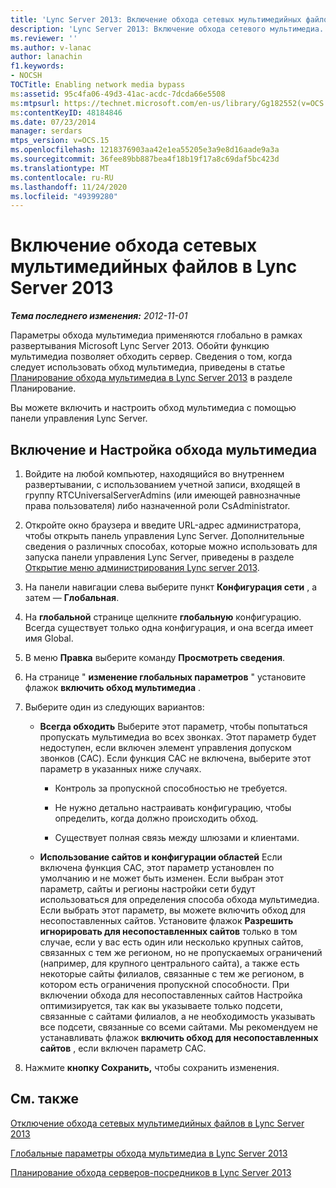 ```yaml
---
title: 'Lync Server 2013: Включение обхода сетевых мультимедийных файлов'
description: 'Lync Server 2013: Включение обхода сетевого мультимедиа.'
ms.reviewer: ''
ms.author: v-lanac
author: lanachin
f1.keywords:
- NOCSH
TOCTitle: Enabling network media bypass
ms:assetid: 95c4fa06-49d3-41ac-acdc-7dcda66e5508
ms:mtpsurl: https://technet.microsoft.com/en-us/library/Gg182552(v=OCS.15)
ms:contentKeyID: 48184846
ms.date: 07/23/2014
manager: serdars
mtps_version: v=OCS.15
ms.openlocfilehash: 1218376903aa42e1ea55205e3a9e8d16aade9a3a
ms.sourcegitcommit: 36fee89bb887bea4f18b19f17a8c69daf5bc423d
ms.translationtype: MT
ms.contentlocale: ru-RU
ms.lasthandoff: 11/24/2020
ms.locfileid: "49399280"
---
```

# <a name="enabling-network-media-bypass-in-lync-server-2013"></a>Включение обхода сетевых мультимедийных файлов в Lync Server 2013

<div data-xmlns="http://www.w3.org/1999/xhtml">

<div class="topic" data-xmlns="http://www.w3.org/1999/xhtml" data-msxsl="urn:schemas-microsoft-com:xslt" data-cs="https://msdn.microsoft.com/">

<div data-asp="https://msdn2.microsoft.com/asp">



</div>

<div id="mainSection">

<div id="mainBody">

<span> </span>

_**Тема последнего изменения:** 2012-11-01_

Параметры обхода мультимедиа применяются глобально в рамках развертывания Microsoft Lync Server 2013. Обойти функцию мультимедиа позволяет обходить сервер. Сведения о том, когда следует использовать обход мультимедиа, приведены в статье [Планирование обхода мультимедиа в Lync Server 2013](lync-server-2013-planning-for-media-bypass.md) в разделе Планирование.

Вы можете включить и настроить обход мультимедиа с помощью панели управления Lync Server.

<div>

## <a name="to-enable-and-configure-media-bypass"></a>Включение и Настройка обхода мультимедиа

1.  Войдите на любой компьютер, находящийся во внутреннем развертывании, с использованием учетной записи, входящей в группу RTCUniversalServerAdmins (или имеющей равнозначные права пользователя) либо назначенной роли CsAdministrator.

2.  Откройте окно браузера и введите URL-адрес администратора, чтобы открыть панель управления Lync Server. Дополнительные сведения о различных способах, которые можно использовать для запуска панели управления Lync Server, приведены в разделе [Открытие меню администрирования Lync server 2013](lync-server-2013-open-lync-server-administrative-tools.md).

3.  На панели навигации слева выберите пункт **Конфигурация сети** , а затем — **Глобальная**.

4.  На **глобальной** странице щелкните **глобальную** конфигурацию. Всегда существует только одна конфигурация, и она всегда имеет имя Global.

5.  В меню **Правка** выберите команду **Просмотреть сведения**.

6.  На странице " **изменение глобальных параметров** " установите флажок **включить обход мультимедиа** .

7.  Выберите один из следующих вариантов:
    
      - **Всегда обходить**   Выберите этот параметр, чтобы попытаться пропускать мультимедиа во всех звонках. Этот параметр будет недоступен, если включен элемент управления допуском звонков (CAC). Если функция CAC не включена, выберите этот параметр в указанных ниже случаях.
        
          - Контроль за пропускной способностью не требуется.
        
          - Не нужно детально настраивать конфигурацию, чтобы определить, когда должно происходить обход.
        
          - Существует полная связь между шлюзами и клиентами.
    
      - **Использование сайтов и конфигурации областей**   Если включена функция CAC, этот параметр установлен по умолчанию и не может быть изменен. Если выбран этот параметр, сайты и регионы настройки сети будут использоваться для определения способа обхода мультимедиа. Если выбрать этот параметр, вы можете включить обход для несопоставленных сайтов. Установите флажок **Разрешить игнорировать для несопоставленных сайтов** только в том случае, если у вас есть один или несколько крупных сайтов, связанных с тем же регионом, но не пропускаемых ограничений (например, для крупного центрального сайта), а также есть некоторые сайты филиалов, связанные с тем же регионом, в котором есть ограничения пропускной способности. При включении обхода для несопоставленных сайтов Настройка оптимизируется, так как вы указываете только подсети, связанные с сайтами филиалов, а не необходимость указывать все подсети, связанные со всеми сайтами. Мы рекомендуем не устанавливать флажок **включить обход для несопоставленных сайтов** , если включен параметр CAC.

8.  Нажмите **кнопку Сохранить,** чтобы сохранить изменения.

</div>

<div>

## <a name="see-also"></a>См. также


[Отключение обхода сетевых мультимедийных файлов в Lync Server 2013](lync-server-2013-disabling-network-media-bypass.md)  


[Глобальные параметры обхода мультимедиа в Lync Server 2013](lync-server-2013-global-media-bypass-options.md)  


[Планирование обхода серверов-посредников в Lync Server 2013](lync-server-2013-planning-for-media-bypass.md)  
  

</div>

</div>

<span> </span>

</div>

</div>

</div>

